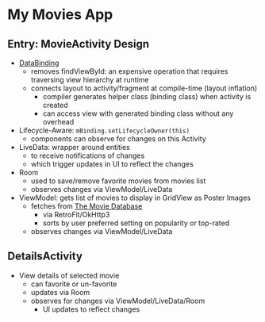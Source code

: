 # My Movies App

## Entry: MovieActivity Design

- [DataBinding](https://developer.android.com/topic/libraries/data-binding)
  - removes findViewById: an expensive operation that requires traversing view hierarchy at runtime
  - connects layout to activity/fragment at compile-time (layout inflation)
    - compiler generates helper class (binding class) when activity is created
    - can access view with generated binding class without any overhead
- Lifecycle-Aware: ` mBinding.setLifecycleOwner(this) `
  - components can observe for changes on this Activity
- LiveData: wrapper around entities
  - to receive notifications of changes
  - which trigger updates in UI to reflect the changes
- Room
  - used to save/remove favorite movies from movies list
  - observes changes via ViewModel/LiveData
- ViewModel: gets list of movies to display in GridView as Poster Images
  - fetches from [The Movie Database](https://www.themoviedb.org/)
    - via RetroFit/OkHttp3
    - sorts by user preferred setting on popularity or top-rated
  - observes changes via ViewModel/LiveData

## DetailsActivity

- View details of selected movie
  - can favorite or un-favorite
  - updates via Room
  - observes for changes via ViewModel/LiveData/Room
    - UI updates to reflect changes


